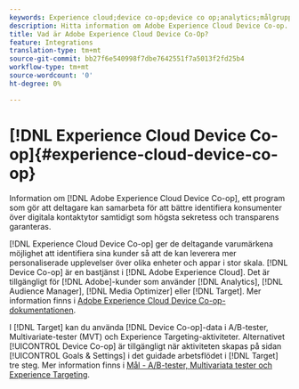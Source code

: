 ```yaml
---
keywords: Experience cloud;device co-op;device co op;analytics;målgruppshanterare;aam;media optimizer;device graph
description: Hitta information om Adobe Experience Cloud Device Co-op. Samarbeta för att bättre identifiera konsumenter i olika kontaktytor samtidigt som ni säkerställer integritet och öppenhet.
title: Vad är Adobe Experience Cloud Device Co-Op?
feature: Integrations
translation-type: tm+mt
source-git-commit: bb27f6e540998f7dbe7642551f7a5013f2fd25b4
workflow-type: tm+mt
source-wordcount: '0'
ht-degree: 0%

---
```



# [!DNL Experience Cloud Device Co-op]{#experience-cloud-device-co-op}

Information om [!DNL Adobe Experience Cloud Device Co-op], ett program som gör att deltagare kan samarbeta för att bättre identifiera konsumenter över digitala kontaktytor samtidigt som högsta sekretess och transparens garanteras.

[!DNL Experience Cloud Device Co-op] ger de deltagande varumärkena möjlighet att identifiera sina kunder så att de kan leverera mer personaliserade upplevelser över olika enheter och appar i stor skala. [!DNL Device Co-op] är en bastjänst i [!DNL Adobe Experience Cloud]. Det är tillgängligt för [!DNL Adobe]-kunder som använder [!DNL Analytics], [!DNL Audience Manager], [!DNL Media Optimizer] eller [!DNL Target]. Mer information finns i [Adobe Experience Cloud Device Co-op-dokumentationen](https://experienceleague.adobe.com/docs/device-co-op/using/home.html).

I [!DNL Target] kan du använda [!DNL Device Co-op]-data i A/B-tester, Multivariate-tester (MVT) och Experience Targeting-aktiviteter. Alternativet [!UICONTROL Device Co-op] är tillgängligt när aktiviteten skapas på sidan [!UICONTROL Goals & Settings] i det guidade arbetsflödet i [!DNL Target] tre steg. Mer information finns i [Mål - A/B-tester, Multivariata tester och Experience Targeting](https://experienceleague.adobe.com/docs/device-co-op/using/data/target.html).
